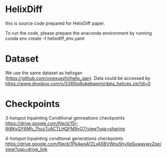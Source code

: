 # HelixDiff

this is source code prepared for HelixDiff paper.

To run the code, please prepare the anaconda environment by running conda env create -f helixdiff_env.yaml


# Dataset
We use the same dataset as helixgan (https://github.com/xxiexuezhi/helix_gan). Data could be accessed by https://www.dropbox.com/s/5385tq8ukebwpmi/data_helices.zip?dl=0

# Checkpoints

3-hotspot Inpainting Conditional genreations checkpoints https://drive.google.com/file/d/15r-9t8KvQY6Mh_7huzTcACTLHQFM9yG7/view?usp=sharing

4-hotspot Inpainting condtional generations checkpoints https://drive.google.com/file/d/1PkAwoAfZLvA5BVWnu5hyXeSuwavwxZpe/view?usp=drive_link

